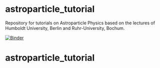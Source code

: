 # astroparticle_tutorial

Repository for tutorials on Astroparticle Physics based on the lectures of Humboldt University, Berlin and Ruhr-University, Bochum.

[![Binder](https://mybinder.org/badge_logo.svg)](https://mybinder.org/v2/gh/G-Sommani/astroparticle_tutorial.git/main)
# astroparticle_tutorial
